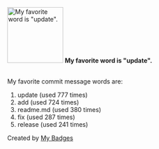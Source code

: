 <img src="https://my-badges.github.io/my-badges/favorite-word.png" alt="My favorite word is &quot;update&quot;." title="My favorite word is &quot;update&quot;." width="128">
<strong>My favorite word is &quot;update&quot;.</strong>
<br><br>

My favorite commit message words are:

1. update (used 777 times)
2. add (used 724 times)
3. readme.md (used 380 times)
4. fix (used 287 times)
5. release (used 241 times)


Created by <a href="https://github.com/my-badges/my-badges">My Badges</a>